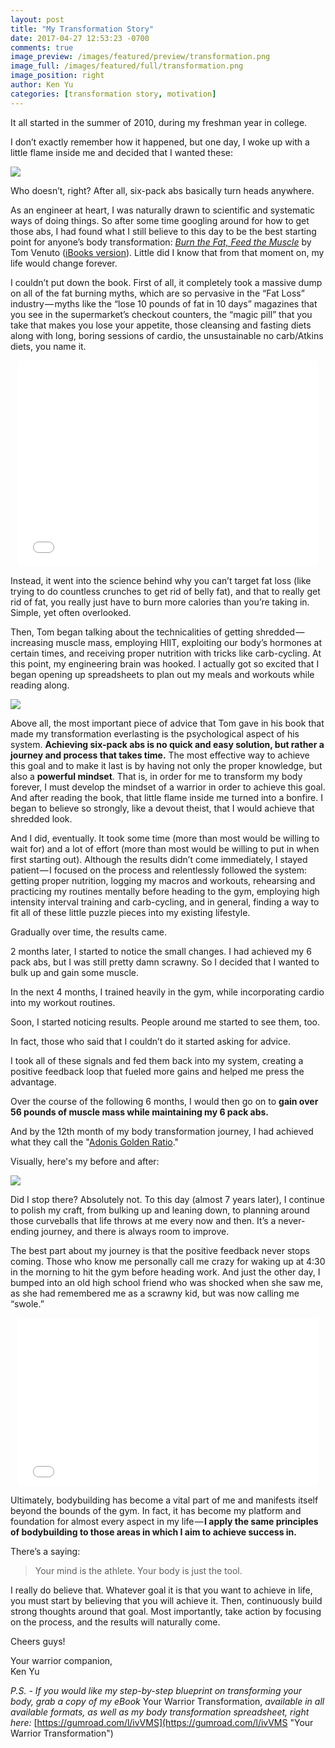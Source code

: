 ```yaml
---
layout: post
title: "My Transformation Story"
date: 2017-04-27 12:53:23 -0700
comments: true
image_preview: /images/featured/preview/transformation.png
image_full: /images/featured/full/transformation.png
image_position: right
author: Ken Yu
categories: [transformation story, motivation]
---
```


It all started in the summer of 2010, during my freshman year in college.

I don’t exactly remember how it happened, but one day, I woke up with a little flame inside me and decided that I wanted these:

<a href="/images/posts/transformation_story/abs.jpg" alt="Courtesy of the abs guys from Shilin Night Market — Taipei" class="image-link-wrapper">
  <img src="/images/posts/transformation_story/abs.jpg"/ class="max-width-image">
</a>

Who doesn’t, right? After all, six-pack abs basically turn heads anywhere.

As an engineer at heart, I was naturally drawn to scientific and systematic ways of doing things. So after some time googling around for how to get those abs, I had found what I still believe to this day to be the best starting point for anyone’s body transformation:
*[Burn the Fat, Feed the Muscle](http://amzn.to/2qbz82v "Burn the Fat, Feed the Muscle")* by Tom Venuto ([iBooks version](https://itunes.apple.com/au/book/burn-the-fat-feed-the-muscle/id708413335?mt=11 "iBooks version")). Little did I know that from that moment on, my life would change forever.

I couldn’t put down the book. First of all, it completely took a massive dump on all of the fat burning myths, which are so pervasive in the “Fat Loss” industry — myths like the “lose 10 pounds of fat in 10 days” magazines that you see in the supermarket’s checkout counters, the “magic pill” that you take that makes you lose your appetite, those cleansing and fasting diets along with long, boring sessions of cardio, the unsustainable no carb/Atkins diets, you name it.

<center>
<iframe src="//giphy.com/embed/l0MYIbjlBxxw60O8E" width="480" height="330" frameBorder="0" class="giphy-embed" allowFullScreen></iframe></center>

Instead, it went into the science behind why you can’t target fat loss (like trying to do countless crunches to get rid of belly fat), and that to really get rid of fat, you really just have to burn more calories than you’re taking in. Simple, yet often overlooked.

Then, Tom began talking about the technicalities of getting shredded — increasing muscle mass, employing HIIT, exploiting our body’s hormones at certain times, and receiving proper nutrition with tricks like carb-cycling. At this point, my engineering brain was hooked. I actually got so excited that I began opening up spreadsheets to plan out my meals and workouts while reading along.

<a href="/images/posts/transformation_story/sheets.png" alt="Bodybuilding Spreadsheet" class="image-link-wrapper">
  <img src="/images/posts/transformation_story/sheets.png"/ class="max-width-image">
</a>

Above all, the most important piece of advice that Tom gave in his book that made my transformation everlasting is the psychological aspect of his system. **Achieving six-pack abs is no quick and easy solution, but rather a journey and process that takes time.** The most effective way to achieve this goal and to make it last is by having not only the proper knowledge, but also a **powerful mindset**. That is, in order for me to transform my body forever, I must develop the mindset of a warrior in order to achieve this goal. And after reading the book, that little flame inside me turned into a bonfire. I began to believe so strongly, like a devout theist, that I would achieve that shredded look.

And I did, eventually. It took some time (more than most would be willing to wait for) and a lot of effort (more than most would be willing to put in when first starting out). Although the results didn’t come immediately, I stayed patient — I focused on the process and relentlessly followed the system: getting proper nutrition, logging my macros and workouts, rehearsing and practicing my routines mentally before heading to the gym, employing high intensity interval training and carb-cycling, and in general, finding a way to fit all of these little puzzle pieces into my existing lifestyle. 

Gradually over time, the results came.

2 months later, I started to notice the small changes. I had achieved my 6 pack abs, but I was still pretty damn scrawny. So I decided that I wanted to bulk up and gain some muscle.

In the next 4 months, I trained heavily in the gym, while incorporating cardio into my workout routines.

Soon, I started noticing results. People around me started to see them, too.

In fact, those who said that I couldn’t do it started asking for advice.

I took all of these signals and fed them back into my system, creating a positive feedback loop that fueled more gains and helped me press the advantage.

Over the course of the following 6 months, I would then go on to **gain over 56 pounds of muscle mass while maintaining my 6 pack abs.**

And by the 12th month of my body transformation journey, I had achieved what they call the "[Adonis Golden Ratio](http://www.bodybuildingweightprogram.com/golden-ratio/ "Adonis Golden Ratio")."

Visually, here's my before and after:

<a href="/images/posts/transformation_story/beforeafter.png" alt="Before and after, 12 month transformation journey" class="image-link-wrapper">
  <img src="/images/posts/transformation_story/beforeafter.png"/ class="max-width-image">
</a>

Did I stop there? Absolutely not. To this day (almost 7 years later), I continue to polish my craft, from bulking up and leaning down, to planning around those curveballs that life throws at me every now and then. It’s a never-ending journey, and there is always room to improve.

The best part about my journey is that the positive feedback never stops coming. Those who know me personally call me crazy for waking up at 4:30 in the morning to hit the gym before heading work. And just the other day, I bumped into an old high school friend who was shocked when she saw me, as she had remembered me as a scrawny kid, but was now calling me “swole.”

<center>
<iframe src="//giphy.com/embed/l2JhCfCM9pH5XoXPG" width="480" height="269" frameBorder="0" class="giphy-embed" allowFullScreen></iframe></center>

Ultimately, bodybuilding has become a vital part of me and manifests itself beyond the bounds of the gym. In fact, it has become my platform and foundation for almost every aspect in my life — **I apply the same principles of bodybuilding to those areas in which I aim to achieve success in.**

There’s a saying:

> Your mind is the athlete. Your body is just the tool.

I really do believe that. Whatever goal it is that you want to achieve in life, you must start by believing that you will achieve it. Then, continuously build strong thoughts around that goal. Most importantly, take action by focusing on the process, and the results will naturally come.

Cheers guys!

Your warrior companion,<br/>
Ken Yu

*P.S. - If you would like my step-by-step blueprint on transforming your body, grab a copy of my eBook* Your Warrior Transformation, *available in all available formats, as well as my body transformation spreadsheet, right here:*  [https://gumroad.com/l/ivVMS](https://gumroad.com/l/ivVMS "Your Warrior Transformation")

